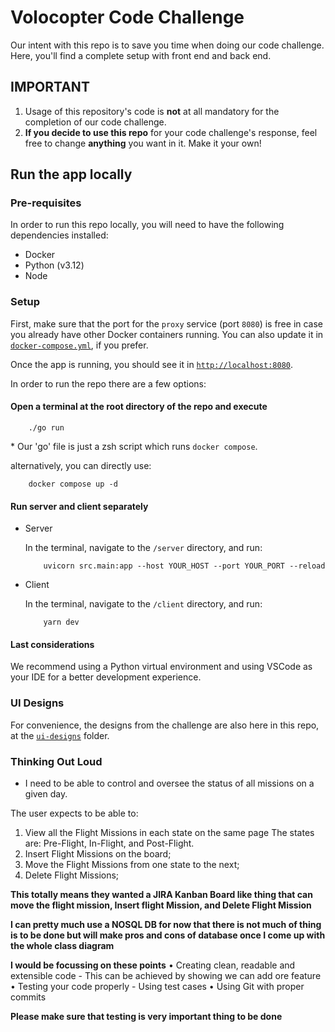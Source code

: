 # Volocopter Code Challenge

Our intent with this repo is to save you time when doing our code challenge. Here, you'll find a complete setup with front end and back end.

## IMPORTANT

1. Usage of this repository's code is **not** at all mandatory for the completion of our code challenge.
2. **If you decide to use this repo** for your code challenge's response, feel free to change **anything** you want in it. Make it your own!

## Run the app locally

### Pre-requisites

In order to run this repo locally, you will need to have the following dependencies installed:

- Docker
- Python (v3.12)
- Node

### Setup

First, make sure that the port for the `proxy` service (port `8080`) is free in case you already have other Docker containers running. You can also update it in [`docker-compose.yml`](./docker-compose.yml), if you prefer.

Once the app is running, you should see it in [`http://localhost:8080`](http://localhost:8080).

In order to run the repo there are a few options:

#### Open a terminal at the root directory of the repo and execute

        ./go run

\* Our 'go' file is just a zsh script which runs `docker compose`.

alternatively, you can directly use:

        docker compose up -d

#### Run server and client separately

- Server

    In the terminal, navigate to the `/server` directory, and run:

          uvicorn src.main:app --host YOUR_HOST --port YOUR_PORT --reload

- Client

    In the terminal, navigate to the `/client` directory, and run:

          yarn dev

#### Last considerations

We recommend using a Python virtual environment and using VSCode as your IDE for a better development experience.

### UI Designs

For convenience, the designs from the challenge are also here in this repo, at the [`ui-designs`](./ui-designs/) folder.


### Thinking Out Loud

* I need to be able to control and oversee the status of all missions on a given day.


The user expects to be able to:
1. View all the Flight Missions in each state on the same page
The states are: Pre-Flight, In-Flight, and Post-Flight.
2. Insert Flight Missions on the board;
3. Move the Flight Missions from one state to the next;
4. Delete Flight Missions;

**This totally means they wanted a JIRA Kanban Board like thing that can move the flight mission, Insert flight Mission, and Delete Flight Mission**


**I can pretty much use a NOSQL DB for now that there is not much of thing is to be done but will make pros and cons of database once I come up with the whole class diagram**


**I would be focussing on these points**
• Creating clean, readable and extensible code - This can be achieved by showing we can add ore feature
• Testing your code properly - Using test cases
• Using Git with proper commits

**Please make sure that testing is very important thing to be done**



